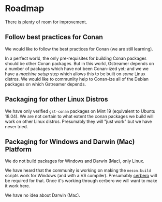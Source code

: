 # Roadmap

There is plenty of room for improvement.

## Follow best practices for Conan

We would like to follow the best practices for Conan (we are still learning).

In a perfect world, the only pre-requisites for building Conan packages should be other Conan packages.  But in this
world, Gstreamer depends on a number of packages which have not been Conan-ized yet; and we we have a *machine setup*
step which allows this to be built on *some* Linux distros.  We would like to communiity help to Conan-ize all of the
Debian packages on which Gstreamer depends.  

## Packaging for other Linux Distros
We have only verified `gst-conan` packages on Mint 19 (equivalent to Ubuntu 18.04).  We are not certain to what extent
the conan packages we build will work on other Linux distros.  Presumably they will "just work" but we have never
tried.

## Packaging for Windows and Darwin (Mac) Platform
We do not build packages for Windows and Darwin (Mac), only Linux.

We have heard that the community is working on making the `meson.build` scripts work for Windows (and with a VS compiler).
Presumably [cerbero](https://github.com/gstreamer/cerbero) will be required for that.  Once it's working through cerbero
we will want to make it work here.

We have no idea about Darwin (Mac).
